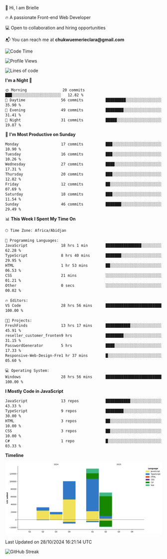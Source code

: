 <div align="left">
  <p>👋 Hi, I am Brielle</p>
  <p>🔥 A passionate Front-end Web Developer</p>
  <p>💻 Open to collaboration and hiring opportunities</p>
  <p>📬 You can reach me at <strong>chukwuemerieclara@gmail.com</strong></p>
</div>


 
 <!--START_SECTION:waka-->
![Code Time](http://img.shields.io/badge/Code%20Time-294%20hrs%2039%20mins-blue)

![Profile Views](http://img.shields.io/badge/Profile%20Views-215-blue)

![Lines of code](https://img.shields.io/badge/From%20Hello%20World%20I%27ve%20Written-106.8%20thousand%20lines%20of%20code-blue)

**I'm a Night 🦉** 

```text
🌞 Morning                20 commits          ███░░░░░░░░░░░░░░░░░░░░░░   12.82 % 
🌆 Daytime                56 commits          █████████░░░░░░░░░░░░░░░░   35.90 % 
🌃 Evening                49 commits          ████████░░░░░░░░░░░░░░░░░   31.41 % 
🌙 Night                  31 commits          █████░░░░░░░░░░░░░░░░░░░░   19.87 % 
```
📅 **I'm Most Productive on Sunday** 

```text
Monday                   17 commits          ███░░░░░░░░░░░░░░░░░░░░░░   10.90 % 
Tuesday                  16 commits          ███░░░░░░░░░░░░░░░░░░░░░░   10.26 % 
Wednesday                27 commits          ████░░░░░░░░░░░░░░░░░░░░░   17.31 % 
Thursday                 20 commits          ███░░░░░░░░░░░░░░░░░░░░░░   12.82 % 
Friday                   12 commits          ██░░░░░░░░░░░░░░░░░░░░░░░   07.69 % 
Saturday                 18 commits          ███░░░░░░░░░░░░░░░░░░░░░░   11.54 % 
Sunday                   46 commits          ███████░░░░░░░░░░░░░░░░░░   29.49 % 
```


📊 **This Week I Spent My Time On** 

```text
🕑︎ Time Zone: Africa/Abidjan

💬 Programming Languages: 
JavaScript               18 hrs 1 min        ████████████████░░░░░░░░░   62.28 % 
TypeScript               8 hrs 40 mins       ███████░░░░░░░░░░░░░░░░░░   29.95 % 
HTML                     1 hr 53 mins        ██░░░░░░░░░░░░░░░░░░░░░░░   06.53 % 
CSS                      21 mins             ░░░░░░░░░░░░░░░░░░░░░░░░░   01.21 % 
Other                    0 secs              ░░░░░░░░░░░░░░░░░░░░░░░░░   00.02 % 

🔥 Editors: 
VS Code                  28 hrs 56 mins      █████████████████████████   100.00 % 

🐱‍💻 Projects: 
FreshFinds               13 hrs 17 mins      ███████████░░░░░░░░░░░░░░   45.91 % 
reseller_customer_fronten9 hrs               ████████░░░░░░░░░░░░░░░░░   31.15 % 
PasswordGenerator        5 hrs               ████░░░░░░░░░░░░░░░░░░░░░   17.33 % 
Responsive-Web-Design-Fre1 hr 37 mins        █░░░░░░░░░░░░░░░░░░░░░░░░   05.60 % 

💻 Operating System: 
Windows                  28 hrs 56 mins      █████████████████████████   100.00 % 
```

**I Mostly Code in JavaScript** 

```text
JavaScript               13 repos            ███████████░░░░░░░░░░░░░░   43.33 % 
TypeScript               9 repos             ████████░░░░░░░░░░░░░░░░░   30.00 % 
HTML                     3 repos             ██░░░░░░░░░░░░░░░░░░░░░░░   10.00 % 
CSS                      3 repos             ██░░░░░░░░░░░░░░░░░░░░░░░   10.00 % 
C#                       1 repo              █░░░░░░░░░░░░░░░░░░░░░░░░   03.33 % 
```



**Timeline**

![Lines of Code chart](https://raw.githubusercontent.com/Brielle28/Brielle28/main/assets/bar_graph.png)


 Last Updated on 28/10/2024 16:21:14 UTC
<!--END_SECTION:waka-->

![GitHub Streak](https://github-readme-streak-stats.herokuapp.com/?user=Brielle28)



